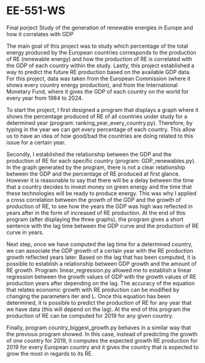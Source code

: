 # EE-551-WS
Final porject
Study of the generation of renewable energies in Europe and how it correlates with GDP

The main goal of this project was to study which percentage of the total energy produced by the European countries corresponds to the production of RE (renewable energy) and how the production of RE is correlated with the GDP of each country within the study.  Lastly, this project established a way to predict the future RE production based on the available GDP data. For this project, data was taken from the European Commission (where it shows every country energy production), and from the International Monetary Fund, where it gives the GDP of each country on the world for every year from 1984 to 2024.

To start the project, I first designed a program that displays a graph where it shows the percentage produced of RE of all countries under study for a determined year (program: ranking_year_every_country.py). Therefore, by typing in the year we can get every percentage of each country. This allow us to have an idea of how good/bad the countries are doing related to this issue for a certain year.

Secondly, I established the relationship between the GDP and the production of RE for each specific country (program: GDP_renewables.py). In the graph generated by the program, there is not a clear relationship between the GDP and the percentage of RE produced at first glance.  However it is reasonable to say that there will be a delay between the time  that a country decides to invest money on green energy and the time that these technologies will be ready to produce energy. This  was why I applied a cross correlation between the growth of the GDP and the growth of production of RE, to see how the years the GDP was high was reflected in years after in the form of increased of RE production. At the end of this program (after displaying the three graphs), the program gives a short sentence with the lag time between the GDP curve and the production of RE curve in years.

Next step, once we have computed the lag time for a determined country, we can associate the GDP growth of a certain year with the RE production growth reflected years later. Based on the lag that has been computed, it is possible to establish a relationship between GDP growth and the amount of RE growth. Program: linear_regression.py allowed me to establish a linear regression between the growth values of GDP with the growth values of RE production years after depending on the lag.  The accuracy of the equation that relates economic growth with RE production can be modified by changing the parameters iter and L. Once this equation  has been determined, it is possible to predict the production of RE for any year that we have data (this will depend on the lag). At the end of this program the production of RE can be computed for 2019 for any given country.

Finally, program country_biggest_growth.py behaves in a similar way that the previous program showed. In this case, instead of predicting the growth of one country for 2019, it computes the expected growth RE production for 2019 for every European country and it gives the country that is expected to grow the most in regards to its RE.
